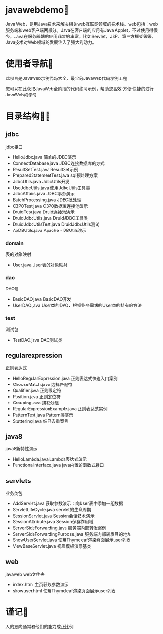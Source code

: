 # javawebdemo🎈
Java Web，是用Java技术来解决相关web互联网领域的技术栈。web包括：web服务端和web客户端两部分。Java在客户端的应用有Java Applet，不过使用得很少，Java在服务器端的应用非常的丰富，比如Servlet，JSP、第三方框架等等。Java技术对Web领域的发展注入了强大的动力。

# 使用者导航🚀

此项目是JavaWeb示例代码大全，最全的JavaWeb代码示例工程

您可以在此获取JavaWeb全阶段的代码练习示例，帮助您高效·方便·快捷的进行JavaWeb的学习

# 目录结构🐱‍🚀

## jdbc
jdbc接口
- HelloJdbc.java 简单的JDBC演示
- ConnectDatabase.java JDBC连接数据库的方式
- ResultSetTest.java ResultSet示例
- PreparedStatementTest.java sql预处理方案
- JdbcUtils.java JdbcUtils开发
- UseJdbcUtils.java 使用JdbcUtils工具类
- JdbcAffairs.java JDBC事务演示
- BatchProcessing.java JDBC批处理
- C3P0Test.java C3P0数据库连接池演示
- DruidTest.java Druid连接池演示
- DruidJdbcUtils.java DruidJDBC工具类
- DruidJdbcUtilsTest.java DruidJdbcUtils测试
- ApDBUtils.java Apache - DBUtils演示

### domain
表的对象映射
- User.java User表的对象映射

### dao
DAO层
- BasicDAO.java BasicDAO开发
- UserDAO.java User类的DAO，根据业务需求的User类的特有的方法


### test
测试包
- TestDAO.java DAO测试类

## regularexpression
正则表达式
- HelloRegularExpression.java 正则表达式快速入门案例
- ChooseMatch.java 选择匹配符
- Qualifier.java 正则限定符
- Position.java 正则定位符
- Grouping.java 捕获分组
- RegularExpressionExample.java 正则表达式实例
- PatternTest.java Pattern类演示
- Stuttering.java 结巴去重案例

## java8
java8新特性演示

- HelloLambda.java Lambda表达式演示
- FunctionalInterface.java java内置的函数式接口


## servlets
业务类包
- AddServlet.java 获取参数演示：向User表中添加一组数据
- ServletLifeCycle.java servlet的生命周期
- SessionServlet.java Session会话技术演示
- SessionAttribute.java Session保存作用域
- ServerSideForwarding.java 服务端内部转发案例
- ServerSideForwardingPurpose.java 服务端内部转发目的地址
- ShowUserServlet.java 使用Thymeleaf渲染页面展示user列表
- ViewBaseServlet.java 视图模板演示基类




## web
javaweb web文件夹
- index.html 主页获取参数演示
- showuser.html 使用Thymeleaf渲染页面展示user列表


# 谨记👨

人的志向通常和他们的能力成正比例

